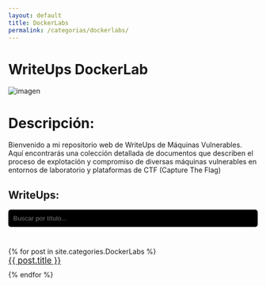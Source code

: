 ```yaml
---
layout: default
title: DockerLabs
permalink: /categorias/dockerlabs/
---
```


# WriteUps DockerLab

![imagen](https://github.com/romabri/romabri.github.io/assets/51706860/c786c0f9-71ee-46b7-b482-6e16406a9ea5)

# Descripción:

Bienvenido a mi repositorio web de WriteUps de Máquinas Vulnerables. Aquí encontrarás una colección detallada de documentos que describen el proceso de explotación y compromiso de diversas máquinas vulnerables en entornos de laboratorio y plataformas de CTF (Capture The Flag)

## WriteUps:

<style>
  ul {
    list-style-type: none; /* Elimina los puntos de la lista */
    padding: 0; /* Elimina el relleno predeterminado de la lista */
  }

  ul li {
    margin-bottom: 10px; /* Ajusta el espaciado entre los elementos de la lista */
  }

  ul li a {
    font-size: 1.2em; /* Cambia el tamaño de fuente según tus preferencias */
  }

  #searchInput {
    width: 100%;
    padding: 10px;
    background-color: black; /* Fondo negro */
    color: lime; /* Letras de color lima */
    border: none;
    border-radius: 5px;
    margin-bottom: 10px;
    box-sizing: border-box; /* Incluir el padding en el ancho total */
  }
</style>

<input type="text" id="searchInput" onkeyup="searchFunction()" placeholder="Buscar por título...">
<br><br> <!-- Espacio adicional entre el buscador y la lista de enlaces -->

<ul>
  {% for post in site.categories.DockerLabs %}
    <li><a href="{{ post.url }}">{{ post.title }}</a></li>
  {% endfor %}
</ul>

<script>
  function searchFunction() {
    var input, filter, ul, li, a, i, txtValue;
    input = document.getElementById('searchInput');
    filter = input.value.toUpperCase();
    ul = document.querySelector('ul');
    li = ul.getElementsByTagName('li');

    for (i = 0; i < li.length; i++) {
      a = li[i].getElementsByTagName('a')[0];
      txtValue = a.textContent || a.innerText;
      if (txtValue.toUpperCase().indexOf(filter) > -1) {
        li[i].style.display = '';
      } else {
        li[i].style.display = 'none';
      }
    }
  }
</script>

